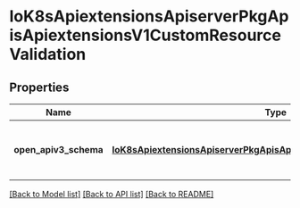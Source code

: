 # IoK8sApiextensionsApiserverPkgApisApiextensionsV1CustomResourceValidation

## Properties
Name | Type | Description | Notes
------------ | ------------- | ------------- | -------------
**open_apiv3_schema** | [**IoK8sApiextensionsApiserverPkgApisApiextensionsV1JSONSchemaProps**](IoK8sApiextensionsApiserverPkgApisApiextensionsV1JSONSchemaProps.md) | openAPIV3Schema is the OpenAPI v3 schema to use for validation and pruning. | [optional] 

[[Back to Model list]](../README.md#documentation-for-models) [[Back to API list]](../README.md#documentation-for-api-endpoints) [[Back to README]](../README.md)


